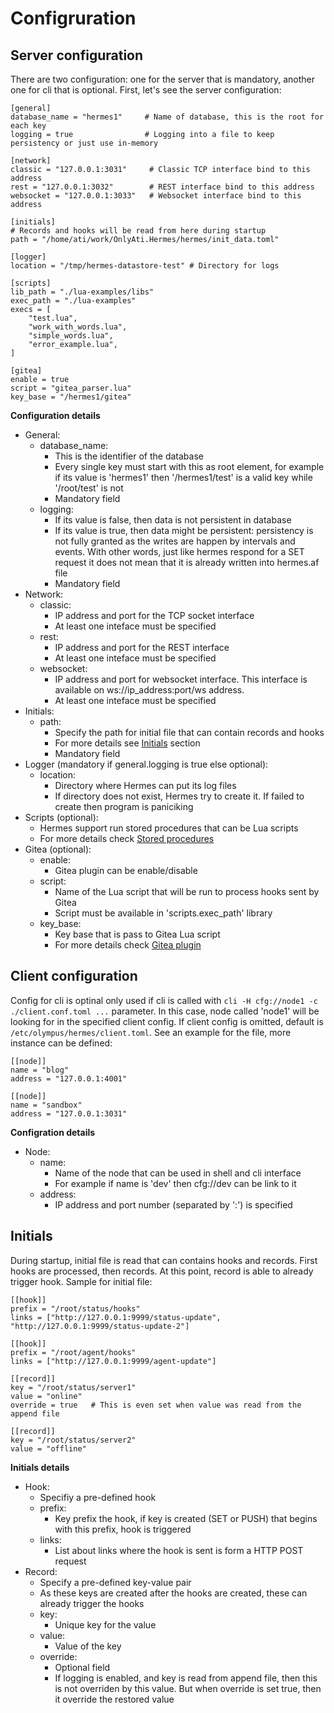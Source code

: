 # Configruration

## Server configuration

There are two configuration: one for the server that is mandatory, another one for cli that is optional. First, let's see the server configuration:

```t
[general]
database_name = "hermes1"     # Name of database, this is the root for each key
logging = true                # Logging into a file to keep persistency or just use in-memory

[network]
classic = "127.0.0.1:3031"     # Classic TCP interface bind to this address
rest = "127.0.0.1:3032"        # REST interface bind to this address
websocket = "127.0.0.1:3033"   # Websocket interface bind to this address

[initials]
# Records and hooks will be read from here during startup
path = "/home/ati/work/OnlyAti.Hermes/hermes/init_data.toml"

[logger]
location = "/tmp/hermes-datastore-test" # Directory for logs

[scripts]
lib_path = "./lua-examples/libs"
exec_path = "./lua-examples"
execs = [
    "test.lua",
    "work_with_words.lua",
    "simple_words.lua",
    "error_example.lua",
]

[gitea]
enable = true
script = "gitea_parser.lua"
key_base = "/hermes1/gitea"
```

**Configuration details**

- General:
  - database_name:
    - This is the identifier of the database
    - Every single key must start with this as root element, for example if its value is 'hermes1' then '/hermes1/test' is a valid key while '/root/test' is not
    - Mandatory field
  - logging:
    - If its value is false, then data is not persistent in database
    - If its value is true, then data might be persistent: persistency is not fully granted as the writes are happen by intervals and events. With other words, just like hermes respond for a SET request it does not mean that it is already written into hermes.af file
    - Mandatory field
- Network:
  - classic: 
    - IP address and port for the TCP socket interface
    - At least one inteface must be specified
  - rest: 
    - IP address and port for the REST interface
    - At least one inteface must be specified
  - websocket: 
    - IP address and port for websocket interface. This interface is available on ws://ip_address:port/ws address.
    - At least one inteface must be specified
- Initials:
  - path:
    - Specify the path for initial file that can contain records and hooks
    - For more details see [Initials](Configuration.md#initials) section
    - Mandatory field
- Logger (mandatory if general.logging is true else optional):
  - location:
    - Directory where Hermes can put its log files
    - If directory does not exist, Hermes try to create it. If failed to create then program is paniciking
- Scripts (optional):
  - Hermes support run stored procedures that can be Lua scripts
  - For more details check [Stored procedures](Stored_procedures.md)
- Gitea (optional):
  - enable:
    - Gitea plugin can be enable/disable
  - script:
    - Name of the Lua script that will be run to process hooks sent by Gitea
    - Script must be available in 'scripts.exec_path' library
  - key_base:
    - Key base that is pass to Gitea Lua script
    - For more details check [Gitea plugin](Gitea_plugin.md)

## Client configuration

Config for cli is optinal only used if cli is called with `cli -H cfg://node1 -c ./client.conf.toml ...` parameter. In this case, node called 'node1' will be looking for in the specified client config. If client config is omitted, default is `/etc/olympus/hermes/client.toml`. See an example for the file, more instance can be defined:

```t
[[node]]
name = "blog"
address = "127.0.0.1:4001"

[[node]]
name = "sandbox"
address = "127.0.0.1:3031"
```

**Configration details**

- Node:
  - name:
    - Name of the node that can be used in shell and cli interface
    - For example if name is 'dev' then cfg://dev can be link to it
  - address:
    - IP address and port number (separated by ':') is specified

## Initials

During startup, initial file is read that can contains hooks and records. First hooks are processed, then records. At this point, record is able to already trigger hook. Sample for initial file:

```t
[[hook]]
prefix = "/root/status/hooks"
links = ["http://127.0.0.1:9999/status-update", "http://127.0.0.1:9999/status-update-2"]

[[hook]]
prefix = "/root/agent/hooks"
links = ["http://127.0.0.1:9999/agent-update"]

[[record]]
key = "/root/status/server1"
value = "online"
override = true   # This is even set when value was read from the append file

[[record]]
key = "/root/status/server2"
value = "offline"

```

**Initials details**

- Hook:
  - Specifiy a pre-defined hook
  - prefix:
    - Key prefix the hook, if key is created (SET or PUSH) that begins with this prefix, hook is triggered
  - links:
    - List about links where the hook is sent is form a HTTP POST request
- Record:
  - Specify a pre-defined key-value pair
  - As these keys are created after the hooks are created, these can already trigger the hooks
  - key:
    - Unique key for the value
  - value:
    - Value of the key
  - override:
    - Optional field
    - If logging is enabled, and key is read from append file, then this is not overriden by this value. But when override is set true, then it override the restored value
